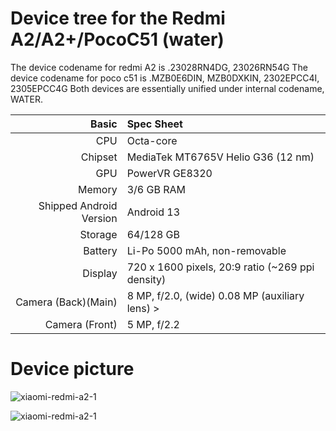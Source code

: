 Device tree for the Redmi A2/A2+/PocoC51 (water)
=================================================

The device codename for redmi A2 is .23028RN4DG, 23026RN54G
The device codename for poco c51 is .MZB0E6DIN, MZB0DXKIN, 2302EPCC4I, 2305EPCC4G
Both devices are essentially unified under internal codename, WATER.

| Basic                   | Spec Sheet                                                                                                                     |
| -----------------------:|:------------------------------------------------------------------------------------------------------------------------------ |
| CPU                     | Octa-core                                                                                                                      |
| Chipset                 | MediaTek MT6765V Helio G36 (12 nm)                                                                                                            |
| GPU                     | PowerVR GE8320                                                                                                                   |
| Memory                  | 3/6 GB RAM                                                                                                                   |
| Shipped Android Version | Android 13                                                                                                                            |
| Storage                 | 64/128 GB                                                                                                                      |
| Battery                 | Li-Po 5000 mAh, non-removable                                                                                           |
| Display                 | 720 x 1600 pixels, 20:9 ratio (~269 ppi density)                                                                              |
| Camera (Back)(Main)     | 8 MP, f/2.0, (wide) 0.08 MP (auxiliary lens)                                                                >
| Camera (Front)          | 5 MP, f/2.2                                                                                      |

# Device picture 
![xiaomi-redmi-a2-1](https://github.com/user-attachments/assets/dded9f27-ca55-4c60-9834-6a1f3d72de71)

![xiaomi-redmi-a2-1](https://github.com/user-attachments/assets/b8357f9f-9097-4989-b92e-dfd784f0dccb)
